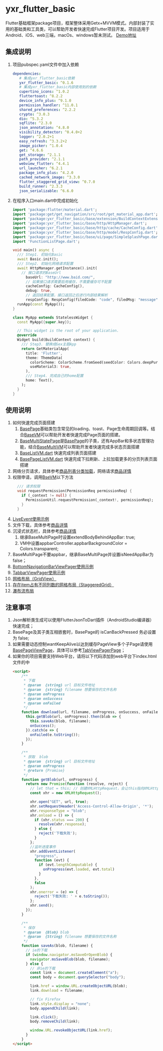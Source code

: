 # yxr_flutter_basic
Flutter基础框架package项目，框架整体采用Getx+MVVM模式。内部封装了实用的基础类和工具类，可以帮助开发者快速完成Flutter项目开发。项目适用于Android、iOS、web三端，macOs、windows暂未测试。
[Demo地址](https://github.com/yxr2222222/FlutterDemo)

## 集成说明
1. 项目pubspec.yaml文件中加入依赖
   ```yaml
   dependencies:
      # 集成yxr_flutter_basic依赖
      yxr_flutter_basic: ^0.1.6
      # 集成yxr_flutter_basic内部使用到的依赖
      cupertino_icons: ^1.0.2
      fluttertoast: ^8.2.2
      device_info_plus: ^9.1.0
      permission_handler: ^11.0.1
      shared_preferences: ^2.2.2
      crypto: ^3.0.3
      dio: ^5.3.2
      sqflite: ^2.3.0
      json_annotation: ^4.8.0
      visibility_detector: ^0.4.0+2
      logger: ^2.0.2+1
      easy_refresh: ^3.3.2+2
      image_picker: ^1.0.4
      get: ^4.6.6
      get_storage: ^2.1.1
      path_provider: ^2.1.1
      webview_flutter: ^4.4.1
      url_launcher: ^6.2.1
      package_info_plus: ^4.2.0
      cached_network_image: ^3.3.0
      flutter_staggered_grid_view: ^0.7.0
      build_runner: ^2.3.3
      json_serializable: ^6.6.0
   ```
2. 在程序入口main.dart中完成初始化
   ```dart
   import 'package:flutter/material.dart';
   import 'package:get/get_navigation/src/root/get_material_app.dart';
   import 'package:yxr_flutter_basic/base/extension/BuildContextExtension.dart';
   import 'package:yxr_flutter_basic/base/http/HttpManager.dart';
   import 'package:yxr_flutter_basic/base/http/cache/CacheConfig.dart';
   import 'package:yxr_flutter_basic/base/http/model/RespConfig.dart';
   import 'package:yxr_flutter_basic/base/ui/page/SimpleSplashPage.dart';
   import 'FunctionListPage.dart';
   
   void main() async {
     /// Step1. 初始化Basic
     await Basic.init();
     /// Step2. 初始化网络请求配置
     await HttpManager.getInstance().init(
       // 接口请求的BaseUrl
         baseUrl: "http://www.baid.com/",
         // 如果接口请求需要启用缓存，不需要缓存可不配置
         cacheConfig: CacheConfig(),
         debug: true,
         // 返回结果配置，接口返回之后进行内部结果解析
         respConfig: RespConfig(filedCode: "code", filedMsg: "message", successCode: "200"));
     runApp(const MyApp());
   }
   
   class MyApp extends StatelessWidget {
     const MyApp({super.key});
   
     // This widget is the root of your application.
     @override
     Widget build(BuildContext context) {
       /// Step3. 替换成Gex主题App
       return GetMaterialApp(
         title: 'Flutter',
         theme: ThemeData(
           colorScheme: ColorScheme.fromSeed(seedColor: Colors.deepPurple),
           useMaterial3: true,
         ),
         /// Step4. 完成自己的home配置
         home: Text(),
       );
     }
   }
   ```

## 使用说明
1. 如何快速完成页面搭建
   1. [BasePage](./lib/base/ui/page/BasePage.dart)基础类包含常见的loading、toast、Page生命周期回调等。结合[BaseVM](./lib/base/vm/BaseVM.dart)可以帮助开发者快速完成Page页面的搭建。
   2. [BaseMultiStatePage](./lib/base/ui/page/BaseMultiStatePage.dart)是[BasePage](./lib/base/ui/page/BasePage.dart)的子类，还有AppBar和多状态管理功能，结合[BaseMultiVM](./lib/base/vm/BaseMultiVM.dart)可以帮助开发者快速完成多状态页面搭建
   3. [BaseListVM.dart](./lib/base/vm/BaseListVM.dart) 快速完成列表页面搭建
   4. [BasePageListVM.dart](./lib/base/vm/BasePageListVM.dart) 快速完成下拉刷新、上拉加载更多的分页列表页面搭建
2. 网络分页请求，具体参考[商品列表分类加载](https://github.com/yxr2222222/FlutterDemo/blob/master/lib/page/product/ProductListPage.dart)，网络请求[商品详情](https://github.com/yxr2222222/FlutterDemo/blob/master/lib/page/product/ProductDetailPage.dart)
3. 权限申请，调用[BseVM](./lib/base/vm/BaseVM.dart)以下方法
   ```dart
     /// 请求权限
     void requestPermission(PermissionReq permissionReq) {
       if (_context != null) {
         PermissionUtil.requestPermission(_context!, permissionReq);
       }
     }
   ```
4. [LiveEvent使用示例](https://github.com/yxr2222222/FlutterDemo/blob/master/lib/page/event/EventPage1.dart)
5. 文件下载，具体参考[商品详情](https://github.com/yxr2222222/FlutterDemo/blob/master/lib/page/product/ProductDetailPage.dart)
6. 沉浸式状态栏，具体参考[商品详情](https://github.com/yxr2222222/FlutterDemo/blob/master/lib/page/product/ProductDetailPage.dart)
   1. 继承BaseMultiPage时设置extendBodyBehindAppBar: true;
   2. VM中设置appbarController.appbarBackgroundColor = Colors.transparent;
7. BaseMultiPage不要appbar，继承BaseMultiPage并设置isNeedAppBar为false；
8. [BottomNavigationBarViewPager使用示例](https://github.com/yxr2222222/FlutterDemo/blob/master/lib/page/bottomtviewpager/BottomNavigationBarViewPagerPage.dart)
9. [TabbarViewPager使用示例](https://github.com/yxr2222222/FlutterDemo/blob/master/lib/page/tabviewpager/TabViewPagerPage.dart)
10. [网格布局（GridView）](https://github.com/yxr2222222/FlutterDemo/blob/master/lib/page/grid/GridPage.dart)
11. [存在item占有不同列数的网格布局（StaggeredGrid）](https://github.com/yxr2222222/FlutterDemo/blob/master/lib/page/grid/StaggeredGridPage.dart)
12. [瀑布流布局](https://github.com/yxr2222222/FlutterDemo/blob/master/lib/page/grid/WaterfallGridPage.dart)

## 注意事项
1. Json解析类生成可以使用FlutterJsonToDart插件（AndroidStudio编译器）快速完成；
2. BasePage及其子类互相嵌套时，BasePage的 isCanBackPressed 务必设置为 false;
3. 如果需要动态控制wantKeepAlive以达到缓存PageView多个子Page请使用[BasePageViewPage](./lib/base/ui/page/BasePageViewPage.dart)，具体可以参考[TabViewPagerPage](https://github.com/yxr2222222/FlutterDemo/blob/master/lib/page/tabviewpager/TabViewPagerPage.dart)；
4. 如果你的项目需要支持Web平台，请将以下<script></script>代码添加到web平台下index.html文件的<script>...</script>中
   ```html
   <script>
       /**
        * 下载
        * @param  {string} url 目标文件地址
        * @param  {string} filename 想要保存的文件名称
        * @param onProgress
        * @param onSuccess
        * @param onFailed
        */
       function download(url, filename, onProgress, onSuccess, onFailed) {
         this.getBlob(url, onProgress).then(blob => {
           this.saveAs(blob, filename);
           onSuccess();
         }).catch(e => {
           onFailed(e.toString());
         });
       }
   
       /**
        * 获取  blob
        * @param  {string} url 目标文件地址
        * @param onProgress
        * @return {Promise}
        */
       function getBlob(url, onProgress) {
         return new Promise(function (resolve, reject) {
           // let that = this; // 创建XMLHttpRequest，会让this指向XMLHttpRequest，所以先接收一下this
           const xhr = new XMLHttpRequest();
   
           xhr.open("GET", url, true);
           xhr.setRequestHeader('Access-Control-Allow-Origin', '*');
           xhr.responseType = "blob";
           xhr.onload = () => {
             if (xhr.status === 200) {
               resolve(xhr.response);
             } else {
               reject('下载失败');
             }
           };
           //监听进度事件
           xhr.addEventListener(
             "progress",
             function (evt) {
               if (evt.lengthComputable) {
                 onProgress(evt.loaded, evt.total)
               }
             },
             false
           );
           xhr.onerror = (e) => {
             reject('下载失败: ' + e.toString());
           };
           xhr.send();
         });
       }
   
       /**
        * 保存
        * @param  {Blob} blob
        * @param  {String} filename 想要保存的文件名称
        */
       function saveAs(blob, filename) {
         // ie的下载
         if (window.navigator.msSaveOrOpenBlob) {
           navigator.msSaveBlob(blob, filename);
         } else {
           // 非ie的下载
           const link = document.createElement("a");
           const body = document.querySelector("body");
   
           link.href = window.URL.createObjectURL(blob);
           link.download = filename;
   
           // fix Firefox
           link.style.display = "none";
           body.appendChild(link);
   
           link.click();
           body.removeChild(link);
   
           window.URL.revokeObjectURL(link.href);
         }
       }
   </script>
   ```
